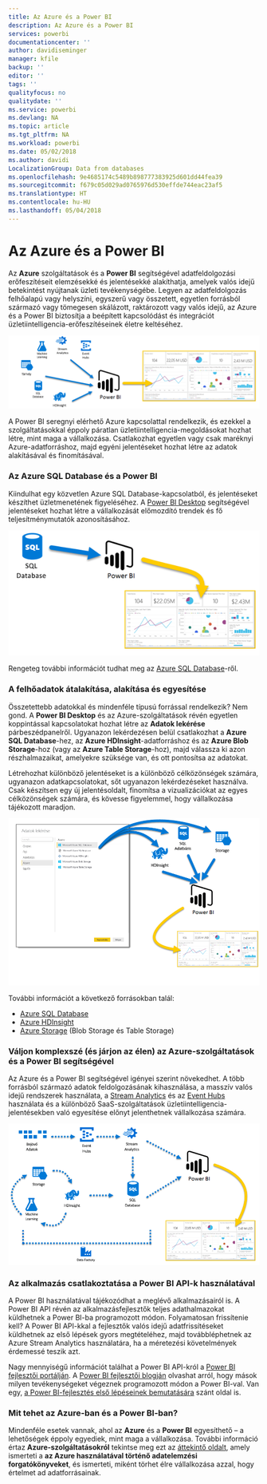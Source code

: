 ```yaml
---
title: Az Azure és a Power BI
description: Az Azure és a Power BI
services: powerbi
documentationcenter: ''
author: davidiseminger
manager: kfile
backup: ''
editor: ''
tags: ''
qualityfocus: no
qualitydate: ''
ms.service: powerbi
ms.devlang: NA
ms.topic: article
ms.tgt_pltfrm: NA
ms.workload: powerbi
ms.date: 05/02/2018
ms.author: davidi
LocalizationGroup: Data from databases
ms.openlocfilehash: 9e4685174c5489b898777383925d601dd44fea39
ms.sourcegitcommit: f679c05d029ad0765976d530effde744eac23af5
ms.translationtype: HT
ms.contentlocale: hu-HU
ms.lasthandoff: 05/04/2018
---
```

# <a name="azure-and-power-bi"></a>Az Azure és a Power BI
Az **Azure** szolgáltatások és a **Power BI** segítségével adatfeldolgozási erőfeszítéseit elemzésekké és jelentésekké alakíthatja, amelyek valós idejű betekintést nyújtanak üzleti tevékenységébe. Legyen az adatfeldolgozás felhőalapú vagy helyszíni, egyszerű vagy összetett, egyetlen forrásból származó vagy tömegesen skálázott, raktározott vagy valós idejű, az Azure és a Power BI biztosítja a beépített kapcsolódást és integrációt üzletiintelligencia-erőfeszítéseinek életre keltéséhez.

![](media/service-azure-and-power-bi/azure_1.png)

A Power BI seregnyi elérhető Azure kapcsolattal rendelkezik, és ezekkel a szolgáltatásokkal éppoly páratlan üzletiintelligencia-megoldásokat hozhat létre, mint maga a vállalkozása. Csatlakozhat egyetlen vagy csak maréknyi Azure-adatforráshoz, majd egyéni jelentéseket hozhat létre az adatok alakításával és finomításával.

### <a name="azure-sql-database-and-power-bi"></a>Az Azure SQL Database és a Power BI
Kiindulhat egy közvetlen Azure SQL Database-kapcsolatból, és jelentéseket készíthet üzletmenetének figyeléséhez. A [Power BI Desktop](desktop-getting-started.md) segítségével jelentéseket hozhat létre a vállalkozását előmozdító trendek és fő teljesítménymutatók azonosításához.

![](media/service-azure-and-power-bi/azure_2_sqltopbi.png)

Rengeteg további információt tudhat meg az [Azure SQL Database](http://azure.microsoft.com/services/sql-database/)-ről.

### <a name="transform-shape-and-merge-your-cloud-data"></a>A felhőadatok átalakítása, alakítása és egyesítése
Összetettebb adatokkal és mindenféle típusú forrással rendelkezik? Nem gond. A **Power BI Desktop** és az Azure-szolgáltatások révén egyetlen koppintással kapcsolatokat hozhat létre az **Adatok lekérése** párbeszédpanelről. Ugyanazon lekérdezésen belül csatlakozhat a **Azure SQL Database**-hez, az **Azure HDInsight**-adatforráshoz és az **Azure Blob Storage**-hoz (vagy az **Azure Table Storage**-hoz), majd válassza ki azon részhalmazaikat, amelyekre szüksége van, és ott pontosítsa az adatokat.

Létrehozhat különböző jelentéseket is a különböző célközönségek számára, ugyanazon adatkapcsolatokat, sőt ugyanazon lekérdezéseket használva. Csak készítsen egy új jelentésoldalt, finomítsa a vizualizációkat az egyes célközönségek számára, és kövesse figyelemmel, hogy vállalkozása tájékozott maradjon.

![](media/service-azure-and-power-bi/azure_3_multipletopbi.png)

További információt a következő forrásokban talál:

* [Azure SQL Database](http://azure.microsoft.com/services/sql-database/)
* [Azure HDInsight](http://azure.microsoft.com/services/hdinsight/)
* [Azure Storage](http://azure.microsoft.com/services/storage/) (Blob Storage és Table Storage)

### <a name="get-complex-and-ahead-using-azure-services-and-power-bi"></a>Váljon komplexszé (és járjon az élen) az Azure-szolgáltatások és a Power BI segítségével
Az Azure és a Power BI segítségével igényei szerint növekedhet. A több forrásból származó adatok feldolgozásának kihasználása, a masszív valós idejű rendszerek használata, a [Stream Analytics](http://azure.microsoft.com/services/stream-analytics/) és az [Event Hubs](http://azure.microsoft.com/services/event-hubs/) használata és a különböző SaaS-szolgáltatások üzletiintelligencia-jelentésekben való egyesítése előnyt jelenthetnek vállalkozása számára.

![](media/service-azure-and-power-bi/azure_4_complex.png)

### <a name="connect-your-app-data-using-power-bi-apis"></a>Az alkalmazás csatlakoztatása a Power BI API-k használatával
A Power BI használatával tájékozódhat a meglévő alkalmazásairól is. A Power BI API révén az alkalmazásfejlesztők teljes adathalmazokat küldhetnek a Power BI-ba programozott módon. Folyamatosan frissítenie kell? A Power BI API-kkal a fejlesztők valós idejű adatfrissítéseket küldhetnek az első lépések gyors megtételéhez, majd továbbléphetnek az Azure Stream Analytics használatára, ha a méretezési követelmények érdemessé teszik azt.

Nagy mennyiségű információt találhat a Power BI API-król a [Power BI fejlesztői portálján](http://dev.powerbi.com). A [Power BI fejlesztői blogján](http://blogs.msdn.com/powerbidev) olvashat arról, hogy mások milyen tevékenységeket végeznek programozott módon a Power BI-val. Van egy, [a Power BI-fejlesztés első lépéseinek bemutatására](https://msdn.microsoft.com/library/dn889824.aspx) szánt oldal is.

### <a name="what-could-you-do-with-azure-and-power-bi"></a>Mit tehet az Azure-ban és a Power BI-ban?
Mindenféle esetek vannak, ahol az **Azure** és a **Power BI** egyesíthető – a lehetőségek éppoly egyediek, mint maga a vállalkozása. További információ értaz **Azure-szolgáltatásokról** tekintse meg ezt az [áttekintő oldalt](http://go.microsoft.com/fwlink/?LinkId=535031&clcid=0x409), amely ismerteti a **az Azure használatával történő adatelemzési forgatókönyveket**, és ismerteti, miként törhet élre vállalkozása azzal, hogy értelmet ad adatforrásainak.

